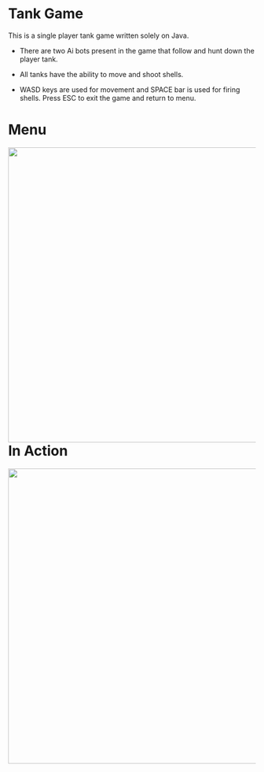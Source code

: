 # Tank Game 

This is a single player tank game written solely on Java.

* There are two Ai bots present in the game that follow and hunt down the player tank. 

* All tanks have the ability to move and shoot shells. 

* WASD keys are used for movement and SPACE bar is used for firing shells. Press ESC to exit the game and return to menu. 


# Menu 
<a href="url"><img src="https://github.com/rimanov/TankGame/blob/main/resources/menu.png" align="left" height="600" width="600" ></a>


# In Action 
<a href="url"><img src="https://github.com/rimanov/TankGame/blob/main/resources/action.png" align="left" height="600" width="600" ></a>

